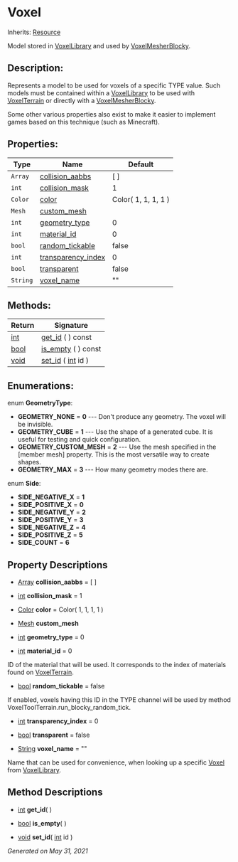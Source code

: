 # Voxel

Inherits: [Resource](https://docs.godotengine.org/en/stable/classes/class_resource.html)


Model stored in [VoxelLibrary](VoxelLibrary.md) and used by [VoxelMesherBlocky](VoxelMesherBlocky.md).

## Description:

Represents a model to be used for voxels of a specific TYPE value. Such models must be contained within a [VoxelLibrary](VoxelLibrary.md) to be used with [VoxelTerrain](VoxelTerrain.md) or directly with a [VoxelMesherBlocky](VoxelMesherBlocky.md).

Some other various properties also exist to make it easier to implement games based on this technique (such as Minecraft).

## Properties:


Type      | Name                                         | Default
--------- | -------------------------------------------- | --------------------
`Array`   | [collision_aabbs](#i_collision_aabbs)        | [  ]
`int`     | [collision_mask](#i_collision_mask)          | 1
`Color`   | [color](#i_color)                            | Color( 1, 1, 1, 1 )
`Mesh`    | [custom_mesh](#i_custom_mesh)                |
`int`     | [geometry_type](#i_geometry_type)            | 0
`int`     | [material_id](#i_material_id)                | 0
`bool`    | [random_tickable](#i_random_tickable)        | false
`int`     | [transparency_index](#i_transparency_index)  | 0
`bool`    | [transparent](#i_transparent)                | false
`String`  | [voxel_name](#i_voxel_name)                  | ""
<p></p>

## Methods:


Return                                                                  | Signature
----------------------------------------------------------------------- | -------------------------------------------------------------------------------------------------
[int](https://docs.godotengine.org/en/stable/classes/class_int.html)    | [get_id](#i_get_id) ( ) const
[bool](https://docs.godotengine.org/en/stable/classes/class_bool.html)  | [is_empty](#i_is_empty) ( ) const
[void](#)                                                               | [set_id](#i_set_id) ( [int](https://docs.godotengine.org/en/stable/classes/class_int.html) id )
<p></p>

## Enumerations:

enum **GeometryType**:

- **GEOMETRY_NONE** = **0** --- Don't produce any geometry. The voxel will be invisible.
- **GEOMETRY_CUBE** = **1** --- Use the shape of a generated cube. It is useful for testing and quick configuration.
- **GEOMETRY_CUSTOM_MESH** = **2** --- Use the mesh specified in the [member mesh] property. This is the most versatile way to create shapes.
- **GEOMETRY_MAX** = **3** --- How many geometry modes there are.

enum **Side**:

- **SIDE_NEGATIVE_X** = **1**
- **SIDE_POSITIVE_X** = **0**
- **SIDE_NEGATIVE_Y** = **2**
- **SIDE_POSITIVE_Y** = **3**
- **SIDE_NEGATIVE_Z** = **4**
- **SIDE_POSITIVE_Z** = **5**
- **SIDE_COUNT** = **6**


## Property Descriptions

- [Array](https://docs.godotengine.org/en/stable/classes/class_array.html)<span id="i_collision_aabbs"></span> **collision_aabbs** = [  ]


- [int](https://docs.godotengine.org/en/stable/classes/class_int.html)<span id="i_collision_mask"></span> **collision_mask** = 1


- [Color](https://docs.godotengine.org/en/stable/classes/class_color.html)<span id="i_color"></span> **color** = Color( 1, 1, 1, 1 )


- [Mesh](https://docs.godotengine.org/en/stable/classes/class_mesh.html)<span id="i_custom_mesh"></span> **custom_mesh**


- [int](https://docs.godotengine.org/en/stable/classes/class_int.html)<span id="i_geometry_type"></span> **geometry_type** = 0


- [int](https://docs.godotengine.org/en/stable/classes/class_int.html)<span id="i_material_id"></span> **material_id** = 0

ID of the material that will be used. It corresponds to the index of materials found on [VoxelTerrain](VoxelTerrain.md).

- [bool](https://docs.godotengine.org/en/stable/classes/class_bool.html)<span id="i_random_tickable"></span> **random_tickable** = false

If enabled, voxels having this ID in the TYPE channel will be used by method VoxelToolTerrain.run_blocky_random_tick.

- [int](https://docs.godotengine.org/en/stable/classes/class_int.html)<span id="i_transparency_index"></span> **transparency_index** = 0


- [bool](https://docs.godotengine.org/en/stable/classes/class_bool.html)<span id="i_transparent"></span> **transparent** = false


- [String](https://docs.godotengine.org/en/stable/classes/class_string.html)<span id="i_voxel_name"></span> **voxel_name** = ""

Name that can be used for convenience, when looking up a specific [Voxel](Voxel.md) from [VoxelLibrary](VoxelLibrary.md).

## Method Descriptions

- [int](https://docs.godotengine.org/en/stable/classes/class_int.html)<span id="i_get_id"></span> **get_id**( )


- [bool](https://docs.godotengine.org/en/stable/classes/class_bool.html)<span id="i_is_empty"></span> **is_empty**( )


- [void](#)<span id="i_set_id"></span> **set_id**( [int](https://docs.godotengine.org/en/stable/classes/class_int.html) id )


_Generated on May 31, 2021_
